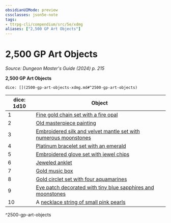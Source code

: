 ```yaml
---
obsidianUIMode: preview
cssclasses: json5e-note
tags:
- ttrpg-cli/compendium/src/5e/xdmg
aliases: ["2,500 GP Art Objects"]
---
```

# 2,500 GP Art Objects
*Source: Dungeon Master's Guide (2024) p. 215* 

**2,500 GP Art Objects**

`dice: [](2500-gp-art-objects-xdmg.md#^2500-gp-art-objects)`

| dice: 1d10 | Object |
|------------|--------|
| 1 | [Fine gold chain set with a fire opal](Misc%20Files/CLI/compendium/items/fine-gold-chain-set-with-a-fire-opal-xdmg.md) |
| 2 | [Old masterpiece painting](Misc%20Files/CLI/compendium/items/old-masterpiece-painting-xdmg.md) |
| 3 | [Embroidered silk and velvet mantle set with numerous moonstones](Misc%20Files/CLI/compendium/items/embroidered-silk-and-velvet-mantle-set-with-numerous-moonstones-xdmg.md) |
| 4 | [Platinum bracelet set with an emerald](Misc%20Files/CLI/compendium/items/platinum-bracelet-set-with-an-emerald-xdmg.md) |
| 5 | [Embroidered glove set with jewel chips](Misc%20Files/CLI/compendium/items/embroidered-glove-set-with-jewel-chips-xdmg.md) |
| 6 | [Jeweled anklet](Misc%20Files/CLI/compendium/items/jeweled-anklet-xdmg.md) |
| 7 | [Gold music box](Misc%20Files/CLI/compendium/items/gold-music-box-xdmg.md) |
| 8 | [Gold circlet set with four aquamarines](Misc%20Files/CLI/compendium/items/gold-circlet-set-with-four-aquamarines-xdmg.md) |
| 9 | [Eye patch decorated with tiny blue sapphires and moonstones](Misc%20Files/CLI/compendium/items/eye-patch-decorated-with-tiny-blue-sapphires-and-moonstones-xdmg.md) |
| 10 | A [necklace string of small pink pearls](Misc%20Files/CLI/compendium/items/necklace-string-of-small-pink-pearls-xdmg.md) |
^2500-gp-art-objects